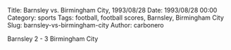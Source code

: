 Title: Barnsley vs. Birmingham City, 1993/08/28
Date: 1993/08/28 00:00
Category: sports
Tags: football, football scores, Barnsley, Birmingham City
Slug: barnsley-vs-birmingham-city
Author: carbonero


Barnsley 2 - 3 Birmingham City
